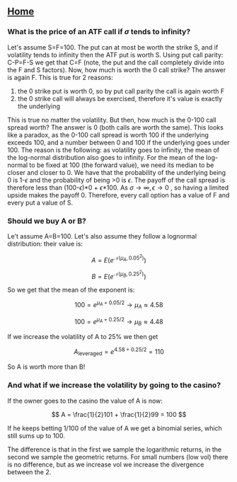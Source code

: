 ## [Home](../README.md)

### What is the price of an ATF call if $\sigma$ tends to infinity?

Let's assume S=F=100.
The put can at most be worth the strike S, and if volatility tends to infinity then the ATF put is worth S. Using put call parity: C-P=F-S we get that C=F (note, the put and the call completely divide into the F and S factors).
Now, how much is worth the 0 call strike? The answer is again F. This is true for 2 reasons:
1) the 0 strike put is worth 0, so by put call parity the call is again worth F
2) the 0 strike call will always be exercised, therefore it's value is exactly the underlying

This is true no matter the volatility.
But then, how much is the 0-100 call spread worth? The answer is 0 (both calls are worth the same). This looks like a paradox, as the 0-100 call spread is worth 100 if the underlying exceeds 100, and a number between 0 and 100 if the underlying goes under 100.
The reason is the following: as volatility goes to infinity, the mean of the log-normal distribution also goes to infinity. For the mean of the log-normal to be fixed at 100 (the forward value), we need its median to be closer and closer to 0. We have that the probability of the underlying being 0 is 1-$\epsilon$ and the probability of being >0 is $\epsilon$. The payoff of the call spread is therefore less than (100-$\epsilon$)*0 + $\epsilon$*100. As $\sigma \rightarrow \infty, \epsilon \rightarrow 0$ , so having a limited upside makes the payoff 0.
Therefore, every call option has a value of F and every put a value of S.


### Should we buy A or B?

Le't assume A=B=100. Let's also assume they follow a lognormal distribution: their value is:

$$ 
A = E(e^{\mathcal{N}(\mu_A, 0.05^2)}) 
$$

$$ 
B = E(e^{\mathcal{N}(\mu_B, 0.25^2)})
$$

So we get that the mean of the exponent is:

$$
100 = e^{\mu_A + 0.05/2} \rightarrow \mu_A \approx 4.58
$$

$$
100 = e^{\mu_A + 0.25/2} \rightarrow \mu_B \approx 4.48
$$

If we increase the volatility of A to 25% we then get

$$
A_{\text{leveraged}} = e^{4.58 + 0.25/2} = 110
$$

So A is worth more than B!


### And what if we increase the volatility by going to the casino?

If the owner goes to the casino the value of A is now:

$$
A = \frac{1}{2}101 + \frac{1}{2}99 = 100
$$

If he keeps betting 1/100 of the value of A we get a binomial series, which still sums up to 100.

The difference is that in the first we sample the logarithmic returns, in the second we sample the geometric returns. For small numbers (low vol) there is no difference, but as we increase vol we increase the divergence between the 2.